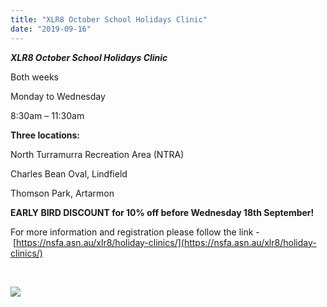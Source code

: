 ```yaml
---
title: "XLR8 October School Holidays Clinic"
date: "2019-09-16"
---
```


**_XLR8 October School Holidays Clinic_**

Both weeks

Monday to Wednesday

8:30am – 11:30am

**Three locations:**

North Turramurra Recreation Area (NTRA)

Charles Bean Oval, Lindfield

Thomson Park, Artarmon

**EARLY BIRD DISCOUNT for 10% off before Wednesday 18th September!** 

For more information and registration please follow the link - [https://nsfa.asn.au/xlr8/holiday-clinics/](https://nsfa.asn.au/xlr8/holiday-clinics/)

 

![](https://turramurraunited.com.au/wp-content/uploads/TUFC_XRL8_SchoolHolidays_Term3.png)
